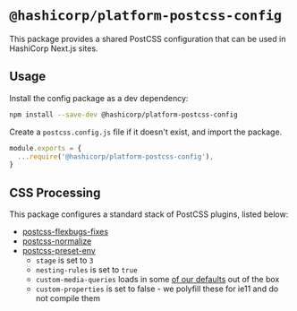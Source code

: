 # `@hashicorp/platform-postcss-config`

This package provides a shared PostCSS configuration that can be used in HashiCorp Next.js sites.

## Usage

Install the config package as a dev dependency:

```sh
npm install --save-dev @hashicorp/platform-postcss-config
```

Create a `postcss.config.js` file if it doesn't exist, and import the package.

```js
module.exports = {
  ...require('@hashicorp/platform-postcss-config'),
}
```

## CSS Processing

This package configures a standard stack of PostCSS plugins, listed below:

- [postcss-flexbugs-fixes](https://github.com/luisrudge/postcss-flexbugs-fixes)
- [postcss-normalize](https://github.com/csstools/postcss-normalize)
- [postcss-preset-env](https://github.com/csstools/postcss-preset-env)
  - `stage` is set to `3`
  - `nesting-rules` is set to `true`
  - `custom-media-queries` loads in some [of our defaults](https://github.com/hashicorp/web-components/blob/master/packages/global-styles/custom-media.css) out of the box
  - `custom-properties` is set to false - we polyfill these for ie11 and do not compile them
